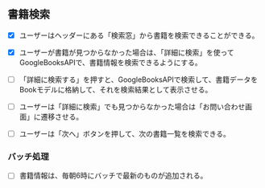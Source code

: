 ## 書籍検索

- [x] ユーザーはヘッダーにある「検索窓」から書籍を検索できることができる。

- [x] ユーザーが書籍が見つからなかった場合は、「詳細に検索」を使ってGoogleBooksAPIで、書籍情報を検索できるようにする。

- [ ] 「詳細に検索する」を押すと、GoogleBooksAPIで検索して、書籍データをBookモデルに格納して、それを検索結果として表示させる。

- [ ] ユーザーは「詳細に検索」でも見つからなかった場合は「お問い合わせ画面」に遷移させる。

- [ ] ユーザーは「次へ」ボタンを押して、次の書籍一覧を検索できる。




### バッチ処理

- [ ] 書籍情報は、毎朝6時にバッチで最新のものが追加される。
